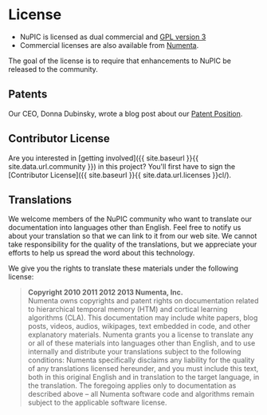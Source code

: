 # License

* <i></i> NuPIC is licensed as dual commercial and [GPL version 3](http://www.gnu.org/licenses/gpl.html)
* <i></i> Commercial licenses are also available from [Numenta](mailto:help@numenta.org).

The goal of the license is to require that enhancements to NuPIC be released to the community.

Patents
-------

Our CEO, Donna Dubinsky, wrote a blog post about our [Patent Position](http://numenta.org/news/2013/07/01/patent-position.html).

Contributor License
----------
Are you interested in [getting involved]({{ site.baseurl }}{{ site.data.url.community }}) in this project? You'll first have to sign the [Contributor License]({{ site.baseurl }}{{ site.data.url.licenses }}cl/).

Translations
----------
We welcome members of the NuPIC community who want to translate our documentation into languages other than English. Feel free to notify us about your translation so that we can link to it from our web site. We cannot take responsibility for the quality of the translations, but we appreciate your efforts to help us spread the word about this technology.

We give you the rights to translate these materials under the following license:

> **Copyright 2010 2011 2012 2013 Numenta, Inc.** <br/>
> Numenta owns copyrights and patent rights on documentation related to hierarchical temporal memory (HTM) and cortical learning algorithms (CLA). This documentation may include white papers, blog posts, videos, audios, wikipages, text embedded in code, and other explanatory materials. Numenta grants you a license to translate any or all of these materials into languages other than English, and to use internally and distribute your translations subject to the following conditions: Numenta specifically disclaims any liability for the quality of any translations licensed hereunder, and you must include this text, both in this original English and in translation to the target language, in the translation. The foregoing applies only to documentation as described above – all Numenta software code and algorithms remain subject to the applicable software license.
